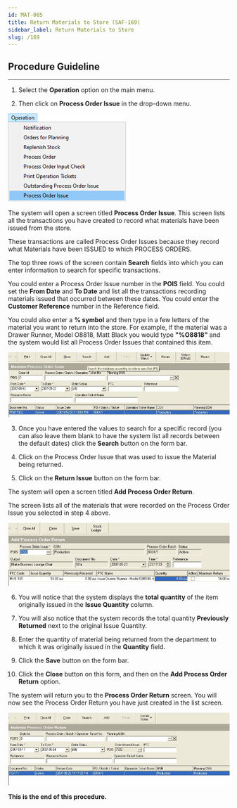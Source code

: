 ```yaml
---
id: MAT-005
title: Return Materials to Store (SAF-169)
sidebar_label: Return Materials to Store
slug: /169
---
```


## Procedure Guideline
___  

1.  Select the **Operation** option on the main menu.  

2.  Then click on **Process Order Issue** in the drop-down menu.  
	
![](../static/img/docs/MAT-003/image1.jpg)  

The system will open a screen titled **Process Order Issue**.
This screen lists all the transactions you have created to record what
materials have been issued from the store.  

These transactions are
called Process Order Issues because they record what Materials have
been ISSUED to which PROCESS ORDERS.  

The top three rows of the screen
contain **Search** fields into which you can enter information to search
for specific transactions.  

You could enter a Process Order Issue number in the **POIS** field.
You could set the **From Date** and **To Date** and
list all the transactions recording materials issued that occurred
between these dates. You could enter the **Customer Reference** number in
the Reference field.  

You could also enter a **% symbol** and then type in
a few letters of the material you want to return into the store. For
example, if the material was a Drawer Runner, Model O8818, Matt Black
you would type **"%O8818"** and the system would list all Process Order
Issues that contained this item.  
	
![](../static/img/docs/MAT-005/image3.jpg)  

3.  Once you have entered the values to search for a specific record
    (you can also leave them blank to have the system list all records
    between the default dates) click the **Search** button on the form bar.  

4.  Click on the Process Order Issue that was used to issue the Material
    being returned.  

5.  Click on the **Return Issue** button on the form bar.  

The system will open a screen titled **Add Process Order Return**.  

The screen lists all of the materials that were recorded on the Process
Order Issue you selected in step 4 above.
	
![](../static/img/docs/MAT-005/image9.jpg)  

6.  You will notice that the system displays the **total quantity** of the
    item originally issued in the **Issue Quantity** column.  

7.  You will also notice that the system records the total quantity
    **Previously Returned** next to the original Issue Quantity.  

8.  Enter the quantity of material being returned from the department to
    which it was originally issued in the **Quantity** field.  

9.  Click the **Save** button on the form bar.

10.  Click the **Close** button on this form, and then on the
    **Add Process Order Return** option.  

The system will return you to the **Process Order Return**
screen. You will now see the Process Order Return you have just
created in the list screen.
	
![](../static/img/docs/MAT-005/image11.jpg)  

**This is the end of this procedure.**
